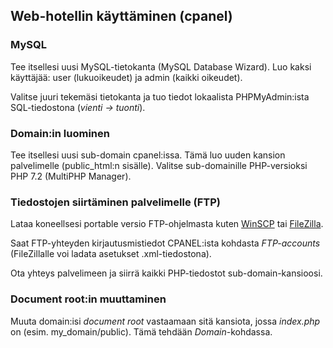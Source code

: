 ## Web-hotellin käyttäminen (cpanel)

### MySQL

Tee itsellesi uusi MySQL-tietokanta (MySQL Database Wizard). Luo kaksi käyttäjää: user (lukuoikeudet) ja admin (kaikki oikeudet).

Valitse juuri tekemäsi tietokanta ja tuo tiedot lokaalista PHPMyAdmin:ista SQL-tiedostona (*vienti -> tuonti*).

### Domain:in luominen

Tee itsellesi uusi sub-domain cpanel:issa. Tämä luo uuden kansion palvelimelle (public_html:n sisälle). Valitse sub-domainille PHP-versioksi PHP 7.2 (MultiPHP Manager).

### Tiedostojen siirtäminen palvelimelle (FTP)

Lataa koneellsesi portable versio FTP-ohjelmasta kuten [WinSCP](https://winscp.net/eng/downloads.php) tai [FileZilla](https://filezilla-project.org/download.php?show_all=1).

Saat FTP-yhteyden kirjautusmistiedot CPANEL:ista kohdasta *FTP-accounts* (FileZillalle voi ladata asetukset .xml-tiedostona).

Ota yhteys palvelimeen ja siirrä kaikki PHP-tiedostot sub-domain-kansioosi.

### Document root:in muuttaminen

Muuta domain:isi *document root* vastaamaan sitä kansiota, jossa *index.php* on (esim. my_domain/public). Tämä tehdään *Domain*-kohdassa.
